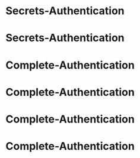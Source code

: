 # Secrets-Authentication
# Secrets-Authentication
# Complete-Authentication
# Complete-Authentication
# Complete-Authentication
# Complete-Authentication
